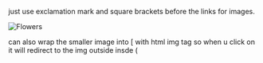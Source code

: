 just use exclamation mark and square brackets before the links for images.

![Flowers](http://www.planwallpaper.com/static/images/mex-hibiscus-2.jpg)

can also wrap the smaller image into [ with html img tag so when u click on it will redirect to the img outside insde (